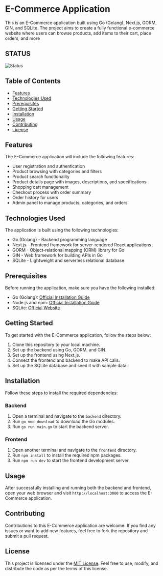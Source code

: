 # E-Commerce Application

This is an E-Commerce application built using Go (Golang), Next.js, GORM, GIN, and SQLite. The project aims to create a fully functional e-commerce website where users can browse products, add items to their cart, place orders, and more

## STATUS

![Status](https://img.shields.io/badge/Status-Development-red)

## Table of Contents

- [Features](#features)
- [Technologies Used](#technologies-used)
- [Prerequisites](#prerequisites)
- [Getting Started](#getting-started)
- [Installation](#installation)
- [Usage](#usage)
- [Contributing](#contributing)
- [License](#license)

## Features

The E-Commerce application will include the following features:

- User registration and authentication
- Product browsing with categories and filters
- Product search functionality
- Product details page with images, descriptions, and specifications
- Shopping cart management
- Checkout process with order summary
- Order history for users
- Admin panel to manage products, categories, and orders

## Technologies Used

The application is built using the following technologies:

- Go (Golang) - Backend programming language
- Next.js - Frontend framework for server-rendered React applications
- GORM - Object-relational mapping (ORM) library for Go
- GIN - Web framework for building APIs in Go
- SQLite - Lightweight and serverless relational database

## Prerequisites

Before running the application, make sure you have the following installed:

- Go (Golang): [Official Installation Guide](https://golang.org/doc/install)
- Node.js and npm: [Official Installation Guide](https://docs.npmjs.com/downloading-and-installing-node-js-and-npm)
- SQLite: [Official Website](https://www.sqlite.org/download.html)

## Getting Started

To get started with the E-Commerce application, follow the steps below:

1. Clone this repository to your local machine.
2. Set up the backend using Go, GORM, and GIN.
3. Set up the frontend using Next.js.
4. Connect the frontend and backend to make API calls.
5. Set up the SQLite database and seed it with sample data.

## Installation

Follow these steps to install the required dependencies:

### Backend

1. Open a terminal and navigate to the `backend` directory.
2. Run `go mod download` to download the Go modules.
3. Run `go run main.go` to start the backend server.

### Frontend

1. Open another terminal and navigate to the `frontend` directory.
2. Run `npm install` to install the required npm packages.
3. Run `npm run dev` to start the frontend development server.

## Usage

After successfully installing and running both the backend and frontend, open your web browser and visit `http://localhost:3000` to access the E-Commerce application.

## Contributing

Contributions to this E-Commerce application are welcome. If you find any issues or want to add new features, feel free to fork the repository and submit a pull request.

## License

This project is licensed under the [MIT License](LICENSE). Feel free to use, modify, and distribute the code as per the terms of this license.

